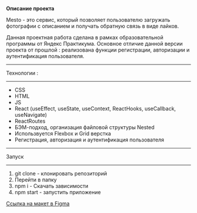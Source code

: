 __Описание проекта__

  Mesto - это сервис, который позволяет пользователю загружать фотографии с описанием и получать обратную связь в виде лайков.
  
  Данная проектная работа сделана в рамках образовательной программы от Яндекс Практикума. Основное отличие данной версии проекта  от прошлой : реализована функции регистрации, авторизации и аутентификация пользователя.

___
Технологии :
___

* CSS 
* HTML
* JS
* React (useEffect, useState, useContext, ReactHooks, useCallback, useNavigate)
* ReactRoutes
* БЭМ-подход, организация файловой структуры Nested
* Использвуeтся Flexbox и Grid верстка
* Регистрация, авторизация и аутентификация пользователя


___
Запуск
___

1. git clone - клонировать репозиторий
2. Перейти в папку
3. npm i - Скачать зависимости
4. npm start - запустить приложение

[Ссылка на макет в Figma](https://www.figma.com/file/5H3gsn5lIGPwzBPby9jAOo/JavaScript.-Sprint-12?t=VKJkHyPANPfGUBZQ-0 "Figma")
